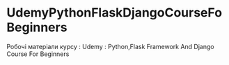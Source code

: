 # UdemyPythonFlaskDjangoCourseFoBeginners
Робочі матеріали курсу : Udemy : Python,Flask Framework And Django Course For Beginners 

